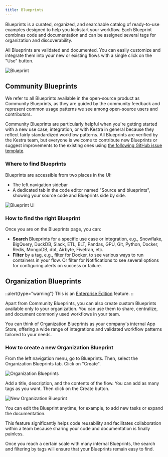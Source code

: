 ```yaml
---
title: Blueprints
---
```


Blueprints is a curated, organized, and searchable catalog of ready-to-use examples designed to help you kickstart your workflow. Each Blueprint combines code and documentation and can be assigned several tags for organization and discoverability.

All Blueprints are validated and documented. You can easily customize and integrate them into your new or existing flows with a single click on the "Use" button.

![Blueprint](/docs/user-interface-guide/blueprints.png)

## Community Blueprints

We refer to all Blueprints available in the open-source product as Community Blueprints, as they are guided by the community feedback and represent common usage patterns we see among open-source users and contributors.

Community Blueprints are particularly helpful when you're getting started with a new use case, integration, or with Kestra in general because they reflect fairly standardized workflow patterns. All Blueprints are verified by the Kestra team, but everyone is welcome to contribute new Blueprints or suggest improvements to the existing ones using [the following GitHub issue template](https://github.com/kestra-io/kestra/issues/new?assignees=&labels=blueprint&projects=&template=blueprint.yml).

### Where to find Blueprints

Blueprints are accessible from two places in the UI: 

- The left navigation sidebar 
- A dedicated tab in the code editor named "Source and blueprints", showing your source code and Blueprints side by side.

![Blueprint UI](/docs/user-interface-guide/blueprints2.png)


### How to find the right Blueprint

Once you are on the Blueprints page, you can:

- **Search** Blueprints for a specific use case or integration, e.g., Snowflake, BigQuery, DuckDB, Slack, ETL, ELT, Pandas, GPU, Git, Python, Docker, Redis, MongoDB, dbt, Airbyte, Fivetran, etc.
- **Filter** by a tag, e.g., filter for Docker, to see various ways to run containers in your flow. Or filter for Notifications to see several options for configuring alerts on success or failure.


## Organization Blueprints

::alert{type="warning"}
This is an [Enterprise Edition](https://kestra.io/enterprise) feature.
::

Apart from Community Blueprints, you can also create custom Blueprints available only to your organization. You can use them to share, centralize, and document commonly used workflows in your team.  

You can think of Organization Blueprints as your company's internal App Store, offering a wide range of integrations and validated workflow patterns tailored to your needs.

### How to create a new Organization Blueprint

From the left navigation menu, go to Blueprints. Then, select the Organization Blueprints tab. Click on "Create".

![Organization Blueprints](/docs/user-interface-guide/blueprint-org.png)

Add a title, description, and the contents of the flow. You can add as many tags as you want. Then click on the Create button. 

![New Organization Blueprint](/docs/user-interface-guide/blueprint-org-2.png)

You can edit the Blueprint anytime, for example, to add new tasks or expand the documentation. 

This feature significantly helps code reusability and facilitates collaboration within a team because sharing your code and documentation is finally painless. 

Once you reach a certain scale with many internal Blueprints, the search and filtering by tags will ensure that your Blueprints remain easy to find. 
